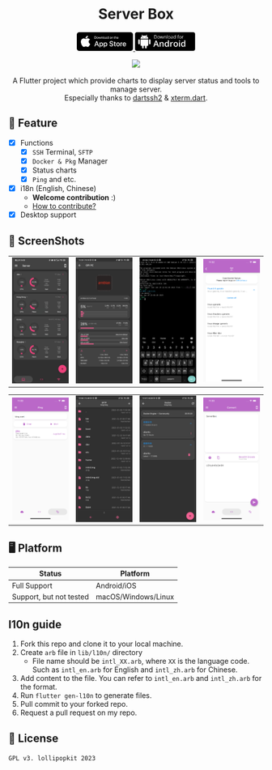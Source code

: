 <!-- Title-->
<p align="center">
  <h1 align="center">Server Box</h1>
</p>

<!-- Badges-->
<p align="center">
  <a href="https://apps.apple.com/app/id1586449703">
    <img style="height: 37px" src="screenshots/appstore.svg">
  </a>
  <a href="https://github.com/lollipopkit/flutter_server_box/releases/latest">
    <img style="height: 37px" src="screenshots/dl-android.svg">
  </a>
</p>

<p align="center">
  <a href="https://count.ly/f/badge" rel="nofollow">
    <img style="height: 37px" src="https://count.ly/badges/light.svg">
  </a>
</p>

<p align="center">
A Flutter project which provide charts to display server status and tools to manage server.
<br>
Especially thanks to <a href="https://github.com/TerminalStudio/dartssh2">dartssh2</a> & <a href="https://github.com/TerminalStudio/xterm.dart">xterm.dart</a>.
</p>


## 🔖 Feature
- [x] Functions
  - [x] `SSH` Terminal, `SFTP`
  - [x] `Docker & Pkg` Manager
  - [x] Status charts
  - [x] `Ping` and etc.
- [x] i18n (English, Chinese)
  - **Welcome contribution** :)
  - [How to contribute?](#l10n-guide)
- [x] Desktop support

## 📱 ScreenShots
<table>
  <tr>
    <td>
	    <img width="200px" src="screenshots/server.jpg">
    </td>
    <td>
	    <img width="200px" src="screenshots/detail.jpg">
    </td>
    <td>
	    <img width="200px" src="screenshots/ssh.jpg">
    </td>
    <td>
	    <img width="200px" src="screenshots/apt.png">
    </td>
  </tr>
</table>
<table>
  <tr>
    <td>
	    <img width="200px" src="screenshots/ping.png">
    </td>
    <td>
	    <img width="200px" src="screenshots/sftp.jpg">
    </td>
    <td>
	    <img width="200px" src="screenshots/docker.jpg">
    </td>
    <td>
	    <img width="200px" src="screenshots/convert.png">
    </td>
  </tr>
</table>

## 🖥 Platform
Status|Platform          
--- | ---
Full Support|Android/iOS
Support, but not tested|macOS/Windows/Linux

## l10n guide
1. Fork this repo and clone it to your local machine.
2. Create `arb` file in `lib/l10n/` directory
   - File name should be `intl_XX.arb`, where `XX` is the language code. Such as `intl_en.arb` for English and `intl_zh.arb` for Chinese.
3. Add content to the file. You can refer to `intl_en.arb` and `intl_zh.arb` for the format.
4. Run `flutter gen-l10n` to generate files.
5. Pull commit to your forked repo.
6. Request a pull request on my repo.

## 📝 License
`GPL v3. lollipopkit 2023`
